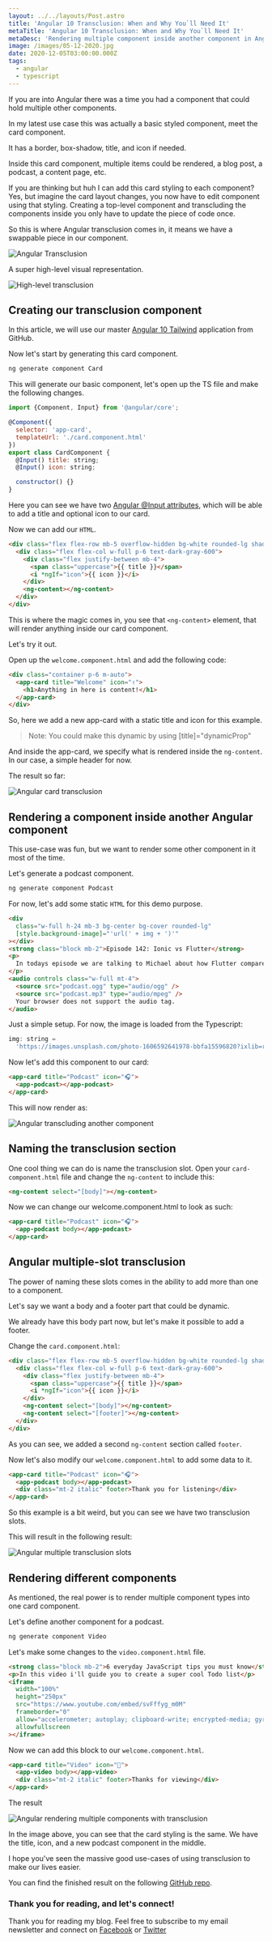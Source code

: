 ```yaml
---
layout: ../../layouts/Post.astro
title: 'Angular 10 Transclusion: When and Why You`ll Need It'
metaTitle: 'Angular 10 Transclusion: When and Why You`ll Need It'
metaDesc: 'Rendering multiple component inside another component in Angular'
image: /images/05-12-2020.jpg
date: 2020-12-05T03:00:00.000Z
tags:
  - angular
  - typescript
---
```


If you are into Angular there was a time you had a component that could hold multiple other components.

In my latest use case this was actually a basic styled component, meet the card component.

It has a border, box-shadow, title, and icon if needed.

Inside this card component, multiple items could be rendered, a blog post, a podcast, a content page, etc.

If you are thinking but huh I can add this card styling to each component?
Yes, but imagine the card layout changes, you now have to edit component using that styling.
Creating a top-level component and transcluding the components inside you only have to update the piece of code once.

So this is where Angular transclusion comes in, it means we have a swappable piece in our component.

![Angular Transclusion](https://cdn.hashnode.com/res/hashnode/image/upload/v1607062837457/BZKJEhlkd.png)

A super high-level visual representation.

![High-level transclusion](https://cdn.hashnode.com/res/hashnode/image/upload/v1607065982058/DUGGathh6.jpeg)

## Creating our transclusion component

In this article, we will use our master [Angular 10 Tailwind](https://github.com/rebelchris/angular-starter-demo/tree/feature/tailwind) application from GitHub.

Now let's start by generating this card component.

```bash
ng generate component Card
```

This will generate our basic component, let's open up the TS file and make the following changes.

```js
import {Component, Input} from '@angular/core';

@Component({
  selector: 'app-card',
  templateUrl: './card.component.html'
})
export class CardComponent {
  @Input() title: string;
  @Input() icon: string;

  constructor() {}
}
```

Here you can see we have two [Angular @Input attributes](https://daily-dev-tips.com/posts/angular-component-interaction-using-input-and-output/), which will be able to add a title and optional icon to our card.

Now we can add our `HTML`.

```html
<div class="flex flex-row mb-5 overflow-hidden bg-white rounded-lg shadow-lg">
  <div class="flex flex-col w-full p-6 text-dark-gray-600">
    <div class="flex justify-between mb-4">
      <span class="uppercase">{{ title }}</span>
      <i *ngIf="icon">{{ icon }}</i>
    </div>
    <ng-content></ng-content>
  </div>
</div>
```

This is where the magic comes in, you see that `<ng-content>` element, that will render anything inside our card component.

Let's try it out.

Open up the `welcome.component.html` and add the following code:

```html
<div class="container p-6 m-auto">
  <app-card title="Welcome" icon="✌️">
    <h1>Anything in here is content!</h1>
  </app-card>
</div>
```

So, here we add a new app-card with a static title and icon for this example.

> Note: You could make this dynamic by using [title]="dynamicProp"

And inside the app-card, we specify what is rendered inside the `ng-content`. In our case, a simple header for now.

The result so far:

![Angular card transclusion](https://cdn.hashnode.com/res/hashnode/image/upload/v1606716566463/1wbb9gEHl.png)

## Rendering a component inside another Angular component

This use-case was fun, but we want to render some other component in it most of the time.

Let's generate a podcast component.

```bash
ng generate component Podcast
```

For now, let's add some static `HTML` for this demo purpose.

```html
<div
  class="w-full h-24 mb-3 bg-center bg-cover rounded-lg"
  [style.background-image]="'url(' + img + ')'"
></div>
<strong class="block mb-2">Episode 142: Ionic vs Flutter</strong>
<p>
  In todays episode we are talking to Michael about how Flutter compares to Ionic.
</p>
<audio controls class="w-full mt-4">
  <source src="podcast.ogg" type="audio/ogg" />
  <source src="podcast.mp3" type="audio/mpeg" />
  Your browser does not support the audio tag.
</audio>
```

Just a simple setup. For now, the image is loaded from the Typescript:

```js
img: string =
  'https://images.unsplash.com/photo-1606592641978-bbfa15596820?ixlib=rb-1.2.1&ixid=MXwxMjA3fDB8MHxwaG90by1wYWdlfHx8fGVufDB8fHw%3D&auto=format&fit=crop&w=1950&q=80';
```

Now let's add this component to our card:

```html
<app-card title="Podcast" icon="🎧">
  <app-podcast></app-podcast>
</app-card>
```

This will now render as:

![Angular transcluding another component](https://cdn.hashnode.com/res/hashnode/image/upload/v1607065089652/ymd9hf8IW.png)

## Naming the transclusion section

One cool thing we can do is name the transclusion slot.
Open your `card-component.html` file and change the `ng-content` to include this:

```html
<ng-content select="[body]"></ng-content>
```

Now we can change our welcome.component.html to look as such:

```html
<app-card title="Podcast" icon="🎧">
  <app-podcast body></app-podcast>
</app-card>
```

## Angular multiple-slot transclusion

The power of naming these slots comes in the ability to add more than one to a component.

Let's say we want a body and a footer part that could be dynamic.

We already have this body part now, but let's make it possible to add a footer.

Change the `card.component.html`:

```html
<div class="flex flex-row mb-5 overflow-hidden bg-white rounded-lg shadow-lg">
  <div class="flex flex-col w-full p-6 text-dark-gray-600">
    <div class="flex justify-between mb-4">
      <span class="uppercase">{{ title }}</span>
      <i *ngIf="icon">{{ icon }}</i>
    </div>
    <ng-content select="[body]"></ng-content>
    <ng-content select="[footer]"></ng-content>
  </div>
</div>
```

As you can see, we added a second `ng-content` section called `footer`.

Now let's also modify our `welcome.component.html` to add some data to it.

```html
<app-card title="Podcast" icon="🎧">
  <app-podcast body></app-podcast>
  <div class="mt-2 italic" footer>Thank you for listening</div>
</app-card>
```

So this example is a bit weird, but you can see we have two transclusion slots.

This will result in the following result:

![Angular multiple transclusion slots](https://cdn.hashnode.com/res/hashnode/image/upload/v1607063084035/tx7O_jO18.png)

## Rendering different components

As mentioned, the real power is to render multiple component types into one card component.

Let's define another component for a podcast.

```bash
ng generate component Video
```

Let's make some changes to the `video.component.html` file.

```html
<strong class="block mb-2">6 everyday JavaScript tips you must know</strong>
<p>In this video i'll guide you to create a super cool Todo list</p>
<iframe
  width="100%"
  height="250px"
  src="https://www.youtube.com/embed/svFffyg_m0M"
  frameborder="0"
  allow="accelerometer; autoplay; clipboard-write; encrypted-media; gyroscope; picture-in-picture"
  allowfullscreen
></iframe>
```

Now we can add this block to our `welcome.component.html`.

```html
<app-card title="Video" icon="📼">
  <app-video body></app-video>
  <div class="mt-2 italic" footer>Thanks for viewing</div>
</app-card>
```

The result

![Angular rendering multiple components with transclusion](https://cdn.hashnode.com/res/hashnode/image/upload/v1607065149655/a-AKiZEb0.png)

In the image above, you can see that the card styling is the same. We have the title, icon, and a new podcast component in the middle.

I hope you've seen the massive good use-cases of using transclusion to make our lives easier.

You can find the finished result on the following [GitHub repo](https://github.com/rebelchris/angular-starter-demo/tree/feature/transclusion).

### Thank you for reading, and let's connect!

Thank you for reading my blog. Feel free to subscribe to my email newsletter and connect on [Facebook](https://www.facebook.com/DailyDevTipsBlog) or [Twitter](https://twitter.com/DailyDevTips1)
